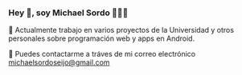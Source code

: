 ### Hey 👋, soy Michael Sordo 👨🏻‍💻 


🌱 Actualmente trabajo en varios proyectos de la Universidad y otros personales sobre programación web y apps en Android.

💬 Puedes contactarme a tráves de mi correo electrónico michaelsordoseijo@gmail.com


